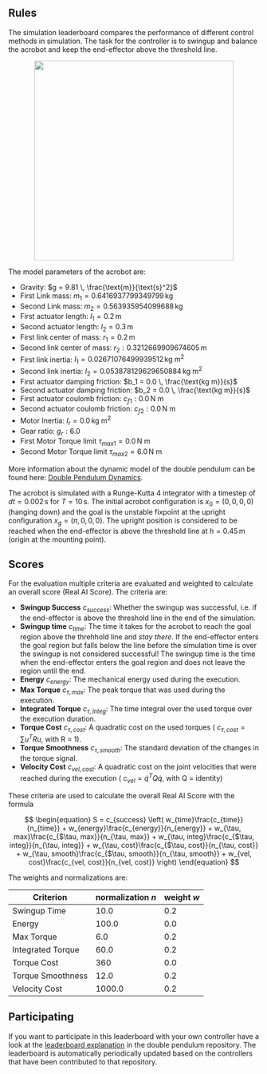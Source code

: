 ## Rules

The simulation leaderboard compares the performance of different control
methods in simulation. The task for the controller is to swingup and balance
the acrobot and keep the end-effector above the threshold line.

<div align="center">
<img width="400" src="https://raw.githubusercontent.com/dfki-ric-underactuated-lab/real_ai_gym_leaderboard/main/data/acrobot/simulation/ilqr_tvlqr/sim_video.gif">
</div>

The model parameters of the acrobot are:

  - Gravity: $g = 9.81 \, \frac{\text{m}}{\text{s}^2}$
  - First Link mass: $m_1 = 0.6416937799349799 \, \text{kg}$
  - Second Link mass: $m_2 = 0.563935954099688 \, \text{kg}$
  - First actuator length: $l_1 = 0.2 \, \text{m}$
  - Second actuator length: $l_2 = 0.3 \, \text{m}$
  - First link center of mass: $r_1 = 0.2 \, \text{m}$
  - Second link center of mass: $r_2: 0.3212669909674605 \, \text{m}$
  - First link inertia: $I_1 = 0.02671076499939512 \, \text{kg m}^2$
  - Second link inertia: $I_2 = 0.053878129629650884 \, \text{kg m}^2$
  - First actuator damping friction: $b_1 = 0.0 \, \frac{\text{kg m}}{s}$
  - Second actuator damping friction: $b_2 = 0.0 \, \frac{\text{kg m}}{s}$
  - First actuator coulomb friction: $c_{f1}: 0.0 \, \text{N m}$
  - Second actuator coulomb friction: $c_{f2}: 0.0 \, \text{N m}$
  - Motor Inertia: $I_r = 0.0 \, \text{kg m}^2$
  - Gear ratio: $g_r: 6.0$
  - First Motor Torque limit $\tau_{max1} = 0.0 \, \text{N m}$
  - Second Motor Torque limit $\tau_{max2} = 6.0 \, \text{N m}$

More information about the dynamic model of the double pendulum can be found
here: [Double Pendulum
Dynamics](https://dfki-ric-underactuated-lab.github.io/double_pendulum/dynamics.html).

The acrobot is simulated with a Runge-Kutta 4 integrator with a timestep of $dt
= 0.002 \, \text{s}$ for $T = 10 \, \text{s}$. The initial acrobot configuration
is $x_0 = (0, 0, 0, 0)$ (hanging down) and the goal is the unstable
fixpoint at the upright configuration $x_g = (\pi, 0, 0, 0)$.
The upright position is considered to be reached when the end-effector is above
the threshold line at $h=0.45 \, \text{m}$ (origin at the mounting point).

## Scores

For the evaluation multiple criteria are evaluated and weighted to calculate an
overall score (Real AI Score). The criteria are:

  - **Swingup Success** $c_{success}$: Whether the swingup was successful, i.e. if the
    end-effector is above the threshold line in the end of the simulation.
  - **Swingup time** $c_{time}$: The time it takes for the acrobot to reach the goal region
    above the threhhold line and *stay there*. If the end-effector enters the
    goal region but falls below the line before the simulation time is over the
    swingup is not considered successful! The swingup time is the time when the
    end-effector enters the goal region and does not leave the region until the end.
  - **Energy** $c_{energy}$: The mechanical energy used during the execution. 
  - **Max Torque** $c_{\tau, max}$: The peak torque that was used during the execution.
  - **Integrated Torque** $c_{\tau, integ}$: The time integral over the used torque over the
    execution duration.
  - **Torque Cost** $c_{\tau, cost}$: A quadratic cost on the used torques ( $c_{\tau, cost} = \sum u^TRu$, with R
    = 1).
  - **Torque Smoothness** $c_{\tau, smooth}$: The standard deviation of the changes in the torque
    signal.
  - **Velocity Cost** $c_{vel, cost}$: A quadratic cost on the joint velocities that were reached
    during the execution ( $c_{vel} = \dot{q}^T Q \dot{q}$, with Q = identity)

These criteria are used to calculate the overall Real AI Score with the formula

$$
\begin{equation}
S = c_{success} \left( w_{time}\frac{c_{time}}{n_{time}} +
w_{energy}\frac{c_{energy}}{n_{energy}} +
w_{\tau, max}\frac{c_{$\tau, max}}{n_{\tau, max}} +
w_{\tau, integ}\frac{c_{$\tau, integ}}{n_{\tau, integ}} +
w_{\tau, cost}\frac{c_{$\tau, cost}}{n_{\tau, cost}} +
w_{\tau, smooth}\frac{c_{$\tau, smooth}}{n_{\tau, smooth}} +
w_{vel, cost}\frac{c_{vel, cost}}{n_{vel, cost}}
\right)
\end{equation}
$$

The weights and normalizations are:

| Criterion         | normalization $n$ | weight $w$   |
| ------------------|-------------------|-------------------|
| Swingup Time      | 10.0              | 0.2               |
| Energy            | 100.0             | 0.0               |
| Max Torque        | 6.0               | 0.2               |
| Integrated Torque | 60.0              | 0.2               |
| Torque Cost       | 360               | 0.0               |
| Torque Smoothness | 12.0              | 0.2               |
| Velocity Cost     | 1000.0            | 0.2               |

## Participating

If you want to participate in this leaderboard with your own controller have a
look at the [leaderboard
explanation](https://github.com/dfki-ric-underactuated-lab/double_pendulum/tree/main/leaderboard/simulation/acrobot)
in the double pendulum repository.  The leaderboard is automatically
periodically updated based on the controllers that have been contributed to that
repository.
